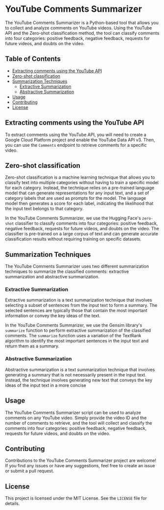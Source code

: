# YouTube Comments Summarizer

The YouTube Comments Summarizer is a Python-based tool that allows you to collect and analyze comments on YouTube videos.
Using the YouTube API and the Zero-shot classification method, the tool 
can classify comments into four categories: positive feedback, negative feedback, requests for future videos, and doubts on the video.

## Table of Contents

- [Extracting comments using the YouTube API](#extracting-comments-using-the-youtube-api)
- [Zero-shot classification](#zero-shot-classification)
- [Summarization Techniques](#summarization-techniques)
  - [Extractive Summarization](#extractive-summarization)
  - [Abstractive Summarization](#abstractive-summarization)
- [Usage](#usage)
- [Contributing](#contributing)
- [License](#license)

## Extracting comments using the YouTube API

To extract comments using the YouTube API, you will need to create a Google Cloud Platform project and enable the YouTube Data API v3. Then, you can use the `Comments` endpoint to retrieve comments for a specific video.


## Zero-shot classification

Zero-shot classification is a machine learning technique that allows you to classify text into multiple categories without having to train a specific model for each category. Instead, the technique relies on a pre-trained language model that can generate representations for any input text, and a set of category labels that are used as prompts for the model. The language model then generates a score for each label, indicating the likelihood that the input text belongs to that category.

In the YouTube Comments Summarizer, we use the Hugging Face's `zero-shot` classifier to classify comments into four categories: positive feedback, negative feedback, requests for future videos, and doubts on the video. The classifier is pre-trained on a large corpus of text and can generate accurate classification results without requiring training on specific datasets.

## Summarization Techniques

The YouTube Comments Summarizer uses two different summarization techniques to summarize the classified comments: extractive summarization and abstractive summarization.

### Extractive Summarization

Extractive summarization is a text summarization technique that involves selecting a subset of sentences from the input text to form a summary. The selected sentences are typically those that contain the most important information or convey the key ideas of the text.

In the YouTube Comments Summarizer, we use the Gensim library's `summarize` function to perform extractive summarization of the classified comments. The `summarize` function uses a variation of the TextRank algorithm to identify the most important sentences in the input text and return them as a summary.

### Abstractive Summarization

Abstractive summarization is a text summarization technique that involves generating a summary that is not necessarily present in the input text. Instead, the technique involves generating new text that conveys the key ideas of the input text in a more concise

## Usage

The YouTube Comments Summarizer script can be used to analyze comments on any YouTube video. Simply provide the video ID and the number of comments to retrieve, and the tool will collect and classify the comments into four categories: positive feedback, negative feedback, requests for future videos, and doubts on the video.


## Contributing

Contributions to the YouTube Comments Summarizer project are welcome! If you find any issues or have any suggestions, feel free to create an issue or submit a pull request.

## License

This project is licensed under the MIT License. See the `LICENSE` file for details.
